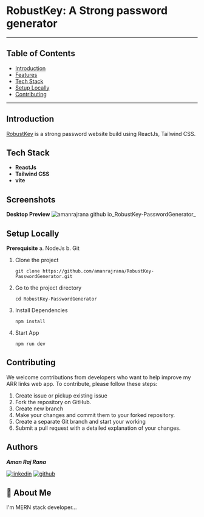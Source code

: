 # RobustKey: A Strong password generator 

---

## Table of Contents
- [Introduction](#introduction)
- [Features](#features)
- [Tech Stack](#tech-stack)
- [Setup Locally](#Setup-Locally)
- [Contributing](#contributing)

---

## Introduction
[RobustKey](https://amanrajrana.github.io/RobustKey-PasswordGenerator) is a strong password website build using ReactJs, Tailwind CSS.


## Tech Stack
- **ReactJs**
- **Tailwind CSS**
- **vite**



## Screenshots
**Desktop Preview**
![amanrajrana github io_RobustKey-PasswordGenerator_](https://github.com/amanrajrana/RobustKey-PasswordGenerator/assets/75106349/6bbbd303-543b-440f-9bf1-cc5dcc40dbfe)

## Setup Locally
**Prerequisite**
a. NodeJs
b. Git

1. Clone the project

    ```
    git clone https://github.com/amanrajrana/RobustKey-PasswordGenerator.git
    ```

2. Go to the project directory
    ```
    cd RobustKey-PasswordGenerator
    ```

3. Install Dependencies
    ```
    npm install
    ```

4. Start App
    ```
    npm run dev
    ```
## Contributing
We welcome contributions from developers who want to help improve my ARR links web app. To contribute, please follow these steps:
1. Create issue or pickup existing issue
2. Fork the repository on GitHub.
3. Create new branch
3. Make your changes and commit them to your forked repository.
4. Create a separate Git branch and start your working
5. Submit a pull request with a detailed explanation of your changes.

## Authors
**_Aman Raj Rana_**

[![linkedin](https://img.shields.io/badge/linkedin-0A66C2?style=for-the-badge&logo=linkedin&logoColor=white)](https://www.linkedin.com/in/amanrajrana)
[![github](https://img.shields.io/badge/github-000000?style=for-the-badge&logo=github&logoColor=white)](https://github.com/amanrajrana)

## 🚀 About Me
I'm MERN stack developer...